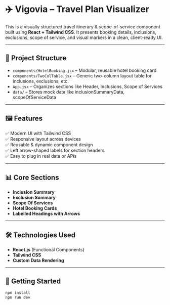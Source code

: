 # ✈️ Vigovia – Travel Plan Visualizer

This is a visually structured travel itinerary & scope-of-service component built using **React + Tailwind CSS**. It presents booking details, inclusions, exclusions, scope of service, and visual markers in a clean, client-ready UI.

---

## 📁 Project Structure

- `components/HotelBooking.jsx` – Modular, reusable hotel booking card
- `components/TwoColTable.jsx` – Generic two-column layout table for inclusions, exclusions, etc.
- `App.jsx` – Organizes sections like Header, Inclusions, Scope of Services
- `data/` – Stores mock data like inclusionSummaryData, scopeOfServiceData

---

## 🖼️ Features

✅ Modern UI with Tailwind CSS  
✅ Responsive layout across devices  
✅ Reusable & dynamic component design  
✅ Left arrow-shaped labels for section headers  
✅ Easy to plug in real data or APIs

---

## 📊 Core Sections

- **Inclusion Summary**
- **Exclusion Summary**
- **Scope Of Services**
- **Hotel Booking Cards**
- **Labelled Headings with Arrows**

---

## 🛠️ Technologies Used

- **React.js** (Functional Components)
- **Tailwind CSS**
- **Custom Data Rendering**

---

## 🚀 Getting Started

```bash
npm install
npm run dev
